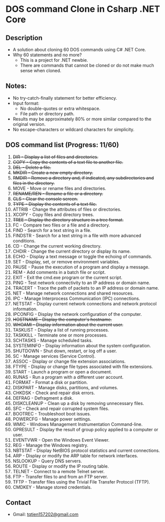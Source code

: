 # DOS command Clone in Csharp .NET Core

## Description
- A solution about cloning 60 DOS commands using C# .NET Core.
- Why 60 statements and no more?
  - This is a project for .NET newbie.
  - There are commands that cannot be cloned or do not make much sense when cloned.

## Notes:
- No try-catch-finally statement for better efficiency.
- Input format:
  - No double-quotes or extra whitespace.
  - File path or directory path.
- Results may be approximately 80% or more similar compared to the original version.
- No escape-characters or wildcard characters for simplicity.

## DOS command list (Progress: 11/60)
1. <del> DIR - Display a list of files and directories. </del>
2. <del> COPY - Copy the contents of a text file to another file. </del>
3. <del> DEL - Delete a file. </del>
4. <del> MKDIR - Create a new empty directory. </del>
5. <del> RMDIR - Remove a directory and, if indicated, any subdirectories and files in the directory. </del>
6. MOVE - Move or rename files and directories.
7. <del> RENAME/REN - Rename a file or a directory. </del>
8. <del> CLS - Clear the console screen. </del>
9. <del> TYPE - Display the contents of a text file. </del>
10. ATTRIB - Change the attributes of files or directories.
11. XCOPY - Copy files and directory trees.
12. <del> TREE - Display the directory structure in a tree format. </del>
13. FC - Compare two files or a file and a directory.
14. FIND - Search for a text string in a file.
15. FINDSTR - Search for a text string in a file with more advanced conditions.
16. CD - Change the current working directory.
17. CHDIR - Change the current directory or display its name.
18. ECHO - Display a text message or toggle the echoing of commands.
19. SET - Display, set, or remove environment variables.
20. PAUSE - Pause the execution of a program and display a message.
21. REM - Add comments in a batch file or script.
22. EXIT - Exit the cmd.exe program or the current script.
23. PING - Test network connectivity to an IP address or domain name.
24. TRACERT - Trace the path of packets to an IP address or domain name.
25. NET - Manage network connections and shared resources.
26. IPC - Manage Interprocess Communication (IPC) connections.
27. NETSTAT - Display current network connections and network protocol information.
28. IPCONFIG - Display the network configuration of the computer.
29. <del> HOSTNAME - Display the computer's hostname. </del>
30. <del> WHOAMI - Display information about the current user. </del>
31. TASKLIST - Display a list of running processes.
32. TASKKILL - Terminate one or more processes.
33. SCHTASKS - Manage scheduled tasks.
34. SYSTEMINFO - Display information about the system configuration.
35. SHUTDOWN - Shut down, restart, or log off a user.
36. SC - Manage services (Service Control).
37. ASSOC - Display or change file extension associations.
38. FTYPE - Display or change file types associated with file extensions.
39. START - Launch a program or open a document.
40. RUNAS - Run a program with a different user account.
41. FORMAT - Format a disk or partition.
42. DISKPART - Manage disks, partitions, and volumes.
43. CHKDSK - Check and repair disk errors.
44. DEFRAG - Defragment a disk.
45. DISKCLEANUP - Clean up a disk by removing unnecessary files.
46. SFC - Check and repair corrupted system files.
47. BOOTREC - Troubleshoot boot issues.
48. POWERCFG - Manage power settings.
49. WMIC - Windows Management Instrumentation Command-line.
50. GPRESULT - Display the result of group policy applied to a computer or user.
51. EVENTVWR - Open the Windows Event Viewer.
52. REG - Manage the Windows registry.
53. NBTSTAT - Display NetBIOS protocol statistics and current connections.
54. ARP - Display or modify the ARP table for network interfaces.
55. NSLOOKUP - Query DNS servers.
56. ROUTE - Display or modify the IP routing table.
57. TELNET - Connect to a remote Telnet server.
58. FTP - Transfer files to and from an FTP server.
59. TFTP - Transfer files using the Trivial File Transfer Protocol (TFTP).
60. CMDKEY - Manage stored credentials.

## Contact
- Gmail: tqtien157202@gmail.com
